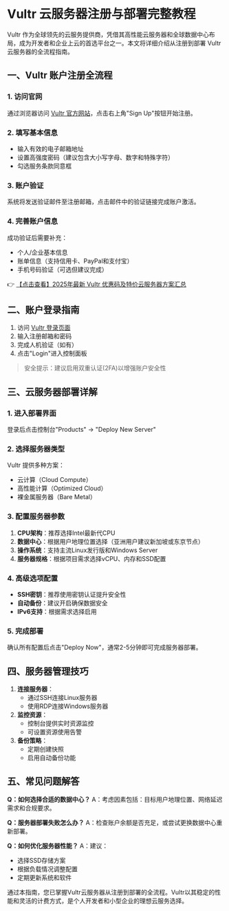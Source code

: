# Vultr 云服务器注册与部署完整教程

Vultr 作为全球领先的云服务提供商，凭借其高性能云服务器和全球数据中心布局，成为开发者和企业上云的首选平台之一。本文将详细介绍从注册到部署 Vultr 云服务器的全流程指南。

## 一、Vultr 账户注册全流程

### 1. 访问官网
通过浏览器访问 [Vultr 官方网站](https://bit.ly/VuLtr)，点击右上角"Sign Up"按钮开始注册。

### 2. 填写基本信息
- 输入有效的电子邮箱地址
- 设置高强度密码（建议包含大小写字母、数字和特殊字符）
- 勾选服务条款同意框

### 3. 账户验证
系统将发送验证邮件至注册邮箱，点击邮件中的验证链接完成账户激活。

### 4. 完善账户信息
成功验证后需要补充：
- 个人/企业基本信息
- 账单信息（支持信用卡、PayPal和支付宝）
- 手机号码验证（可选但建议完成）

👉 [【点击查看】2025年最新 Vultr 优惠码及特价云服务器方案汇总](https://bit.ly/VuLtr)

## 二、账户登录指南
1. 访问 [Vultr 登录页面](https://bit.ly/VuLtr)
2. 输入注册邮箱和密码
3. 完成人机验证（如有）
4. 点击"Login"进入控制面板

> 安全提示：建议启用双重认证(2FA)以增强账户安全性

## 三、云服务器部署详解

### 1. 进入部署界面
登录后点击控制台"Products" → "Deploy New Server"

### 2. 选择服务器类型
Vultr 提供多种方案：
- 云计算（Cloud Compute）
- 高性能计算（Optimized Cloud）
- 裸金属服务器（Bare Metal）

### 3. 配置服务器参数
1. **CPU架构**：推荐选择Intel最新代CPU
2. **数据中心**：根据用户地理位置选择（亚洲用户建议新加坡或东京节点）
3. **操作系统**：支持主流Linux发行版和Windows Server
4. **服务器规格**：根据项目需求选择vCPU、内存和SSD配置

### 4. 高级选项配置
- **SSH密钥**：推荐使用密钥认证提升安全性
- **自动备份**：建议开启确保数据安全
- **IPv6支持**：根据需求选择启用

### 5. 完成部署
确认所有配置后点击"Deploy Now"，通常2-5分钟即可完成服务器部署。

## 四、服务器管理技巧
1. **连接服务器**：
   - 通过SSH连接Linux服务器
   - 使用RDP连接Windows服务器
2. **监控资源**：
   - 控制台提供实时资源监控
   - 可设置资源使用告警
3. **备份策略**：
   - 定期创建快照
   - 启用自动备份功能

## 五、常见问题解答
**Q：如何选择合适的数据中心？**
A：考虑因素包括：目标用户地理位置、网络延迟需求和合规要求。

**Q：服务器部署失败怎么办？**
A：检查账户余额是否充足，或尝试更换数据中心重新部署。

**Q：如何优化服务器性能？**
A：建议：
- 选择SSD存储方案
- 根据负载情况调整配置
- 定期更新系统和软件

通过本指南，您已掌握Vultr云服务器从注册到部署的全流程。Vultr以其稳定的性能和灵活的计费方式，是个人开发者和小型企业的理想云服务选择。